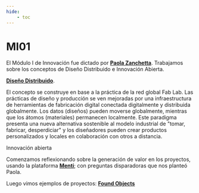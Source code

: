 ```yaml
---
hide:
    - toc
---
```


# MI01

El Módulo I de Innovación fue dictado por **[Paola Zanchetta](https://distributeddesign.eu/talent/paola-zanchetta/)**.
Trabajamos sobre los conceptos de Diseño Distribuido e Innovación Abierta.

**[Diseño Distribuido](https://fablabbcn.org/projects/distributed-design)**.

El concepto se construye en base a la práctica de la red global Fab Lab. Las prácticas de diseño y producción se ven mejoradas por una infraestructura de herramientas de fabricación digital conectada digitalmente y distribuida globalmente. Los datos (diseños) pueden moverse globalmente, mientras que los átomos (materiales) permanecen localmente. Este paradigma presenta una nueva alternativa sostenible al modelo industrial de "tomar, fabricar, desperdiciar" y los diseñadores pueden crear productos personalizados y locales en colaboración con otros a distancia.   


Innovación abierta


Comenzamos reflexionando sobre la generación de valor en los proyectos, usando la plataforma **[Menti](https://www.menti.com/)**; con preguntas disparadoras que nos planteó Paola.

Luego vimos ejemplos de proyectos:
**[Found Objects](https://www.fictionfactory.nl/en/sustainability/found-objects/)**
